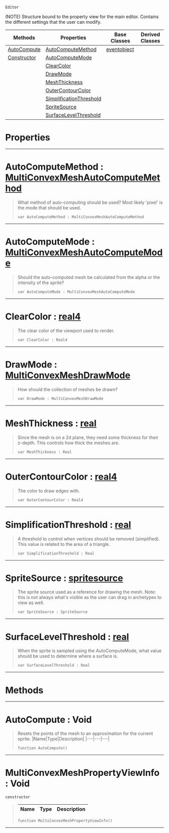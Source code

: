  `Editor`

(NOTE) Structure bound to the property view for the main editor. Contains the different settings that the user can modify.

|Methods|Properties|Base Classes|Derived Classes|
|---|---|---|---|
|[ AutoCompute](https://github.com/PlasmaEngine/PlasmaDocs/blob/master/code_reference/class_reference/multiconvexmeshpropertyviewinfo.markdown#autocompute-void)|[ AutoComputeMethod](https://github.com/PlasmaEngine/PlasmaDocs/blob/master/code_reference/class_reference/multiconvexmeshpropertyviewinfo.markdown#autocomputemethod-plasma-e)|[eventobject](https://github.com/PlasmaEngine/PlasmaDocs/blob/master/code_reference/class_reference/eventobject.markdown)| |
|[ Constructor](https://github.com/PlasmaEngine/PlasmaDocs/blob/master/code_reference/class_reference/multiconvexmeshpropertyviewinfo.markdown#multiconvexmeshpropertyv)|[ AutoComputeMode](https://github.com/PlasmaEngine/PlasmaDocs/blob/master/code_reference/class_reference/multiconvexmeshpropertyviewinfo.markdown#autocomputemode-plasma-eng)| | |
| |[ ClearColor](https://github.com/PlasmaEngine/PlasmaDocs/blob/master/code_reference/class_reference/multiconvexmeshpropertyviewinfo.markdown#clearcolor-plasma-engine-d)| | |
| |[ DrawMode](https://github.com/PlasmaEngine/PlasmaDocs/blob/master/code_reference/class_reference/multiconvexmeshpropertyviewinfo.markdown#drawmode-plasma-engine-doc)| | |
| |[ MeshThickness](https://github.com/PlasmaEngine/PlasmaDocs/blob/master/code_reference/class_reference/multiconvexmeshpropertyviewinfo.markdown#meshthickness-plasma-engin)| | |
| |[ OuterContourColor](https://github.com/PlasmaEngine/PlasmaDocs/blob/master/code_reference/class_reference/multiconvexmeshpropertyviewinfo.markdown#outercontourcolor-plasma-e)| | |
| |[ SimplificationThreshold](https://github.com/PlasmaEngine/PlasmaDocs/blob/master/code_reference/class_reference/multiconvexmeshpropertyviewinfo.markdown#simplificationthreshold)| | |
| |[ SpriteSource](https://github.com/PlasmaEngine/PlasmaDocs/blob/master/code_reference/class_reference/multiconvexmeshpropertyviewinfo.markdown#spritesource-plasma-engine)| | |
| |[ SurfaceLevelThreshold](https://github.com/PlasmaEngine/PlasmaDocs/blob/master/code_reference/class_reference/multiconvexmeshpropertyviewinfo.markdown#surfacelevelthreshold-ze)| | |


 #  Properties


---  
 #  AutoComputeMethod : [MultiConvexMeshAutoComputeMethod](https://github.com/PlasmaEngine/PlasmaDocs/blob/master/code_reference/enum_reference.markdown#multiconvexmeshautocomputemethod)

> What method of auto-computing should be used? Most likely 'pixel' is the mode that should be used.
> ``` lang=cpp, name=Lightning
> var AutoComputeMethod : MultiConvexMeshAutoComputeMethod


---  
 #  AutoComputeMode : [MultiConvexMeshAutoComputeMode](https://github.com/PlasmaEngine/PlasmaDocs/blob/master/code_reference/enum_reference.markdown#multiconvexmeshautocomputemode)

> Should the auto-computed mesh be calculated from the alpha or the intensity of the sprite?
> ``` lang=cpp, name=Lightning
> var AutoComputeMode : MultiConvexMeshAutoComputeMode


---  
 #  ClearColor : [real4](https://github.com/PlasmaEngine/PlasmaDocs/blob/master/code_reference/lightning_base_types/real4.markdown)

> The clear color of the viewport used to render.
> ``` lang=cpp, name=Lightning
> var ClearColor : Real4


---  
 #  DrawMode : [MultiConvexMeshDrawMode](https://github.com/PlasmaEngine/PlasmaDocs/blob/master/code_reference/enum_reference.markdown#multiconvexmeshdrawmode)

> How should the collection of meshes be drawn?
> ``` lang=cpp, name=Lightning
> var DrawMode : MultiConvexMeshDrawMode


---  
 #  MeshThickness : [real](https://github.com/PlasmaEngine/PlasmaDocs/blob/master/code_reference/lightning_base_types/real.markdown)

> Since the mesh is on a 2d plane, they need some thickness for their z-depth. This controls how thick the meshes are.
> ``` lang=cpp, name=Lightning
> var MeshThickness : Real


---  
 #  OuterContourColor : [real4](https://github.com/PlasmaEngine/PlasmaDocs/blob/master/code_reference/lightning_base_types/real4.markdown)

> The color to draw edges with.
> ``` lang=cpp, name=Lightning
> var OuterContourColor : Real4


---  
 #  SimplificationThreshold : [real](https://github.com/PlasmaEngine/PlasmaDocs/blob/master/code_reference/lightning_base_types/real.markdown)

> A threshold to control when vertices should be removed (simplified). This value is related to the area of a triangle.
> ``` lang=cpp, name=Lightning
> var SimplificationThreshold : Real


---  
 #  SpriteSource : [spritesource](https://github.com/PlasmaEngine/PlasmaDocs/blob/master/code_reference/class_reference/spritesource.markdown)

> The sprite source used as a reference for drawing the mesh. Note: this is not always what's visible as the user can drag in archetypes to view as well.
> ``` lang=cpp, name=Lightning
> var SpriteSource : SpriteSource


---  
 #  SurfaceLevelThreshold : [real](https://github.com/PlasmaEngine/PlasmaDocs/blob/master/code_reference/lightning_base_types/real.markdown)

> When the sprite is sampled using the AutoComputeMode, what value should be used to determine where a surface is.
> ``` lang=cpp, name=Lightning
> var SurfaceLevelThreshold : Real


---  
 #  Methods


---  
 #  AutoCompute : Void

> Resets the points of the mesh to an approximation for the current sprite.
> |Name|Type|Description|
> |---|---|---|
> ``` lang=cpp, name=Lightning
> function AutoCompute()
> ``` 


---  
 #  MultiConvexMeshPropertyViewInfo : Void

 `constructor`

> 
> |Name|Type|Description|
> |---|---|---|
> ``` lang=cpp, name=Lightning
> function MultiConvexMeshPropertyViewInfo()
> ``` 


---  
 

 
